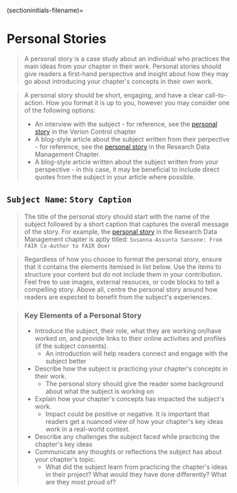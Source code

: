 (sectioninitials-filename)=
# Personal Stories

> A personal story is a case study about an individual who practices the main ideas from your chapter in their work.
> Personal stories should give readers a first-hand perspective and insight about how they may go about introducing your chapter's concepts in their own work.

> A personal story should be short, engaging, and have a clear call-to-action. 
> How you format it is up to you, however you may consider one of the following options:
> - An interview with the subject - for reference, see the [personal story](https://the-turing-way.netlify.app/reproducible-research/vcs/vcs-personal-stories.html) in the Verion Control chapter
> - A blog-style article about the subject written from their perpective - for reference, see the [personal story](https://the-turing-way.netlify.app/reproducible-research/rdm/rdm-stories.html) in the Research Data Management Chapter.
> - A blog-style article written about the subject written from your perspective - in this case, it may be beneficial to include direct quotes from the subject in your article where possible. 

## `Subject Name`: `Story Caption`

> The title of the personal story should start with the name of the subject followed by a short caption that captures the overall message of the story.
> For example, the [personal story](https://the-turing-way.netlify.app/reproducible-research/rdm/rdm-stories.html) in the Research Data Management chapter is aptly titled: `Susanna-Assunta Sansone: From FAIR Co-Author to FAIR Doer`

> Regardless of how you choose to format the personal story, ensure that it contains the elements itemised in list below. 
> Use the items to structure your content but do not include them in your contribution. 
> Feel free to use images, external resouces, or code blocks to tell a compelling story.
> Above all, centre the personal story around how readers are expected to benefit from the subject's experiences.

> ### Key Elements of a Personal Story
> - Introduce the subject, their role, what they are working on/have worked on, and provide links to their online activities and profiles (if the subject consents).
>   - An introduction will help readers connect and engage with the subject better
> - Describe how the subject is practicing your chapter's concepts in their work.
>   - The personal story should give the reader some background about what the subject is working on
> - Explain how your chapter's concepts has impacted the subject's work.
>   - Impact could be positive or negative. It is important that readers get a nuanced view of how your chapter's key ideas work in a real-world context.
> - Describe any challenges the subject faced while practicing the chapter's key ideas
> - Communicate any thoughts or reflections the subject has about your chapter's topic.
>   - What did the subject learn from practicing the chapter's ideas in their project? What would they have done differently? What are they most proud of?


<!-- IMPORTANT!

- Use this template to create a personal story.
- Refrain from writing very long content as readers may be unwilling to read them. Rather, you should split long content into smaller subchapters if necessary.



BEFORE YOU GO

- Have a look at the Style Guide and the Maintaining Consistency chapters to ensure that you have followed the relevant recommendations on
  - Avoiding HTML
  - Consecutive headers
  - Labels and cross referencing
  - Using images
  - Latin abbreviations
  - References and citations
  - Title casing
  - Matching headers with reference in table of content

-->

